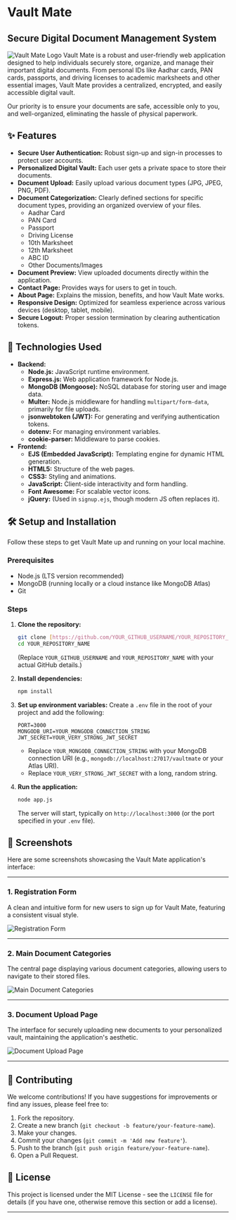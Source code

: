 # Vault Mate

## Secure Digital Document Management System

![Vault Mate Logo](public/2.png) Vault Mate is a robust and user-friendly web application designed to help individuals securely store, organize, and manage their important digital documents. From personal IDs like Aadhar cards, PAN cards, passports, and driving licenses to academic marksheets and other essential images, Vault Mate provides a centralized, encrypted, and easily accessible digital vault.

Our priority is to ensure your documents are safe, accessible only to you, and well-organized, eliminating the hassle of physical paperwork.

## ✨ Features

* **Secure User Authentication:** Robust sign-up and sign-in processes to protect user accounts.
* **Personalized Digital Vault:** Each user gets a private space to store their documents.
* **Document Upload:** Easily upload various document types (JPG, JPEG, PNG, PDF).
* **Document Categorization:** Clearly defined sections for specific document types, providing an organized overview of your files.
    * Aadhar Card
    * PAN Card
    * Passport
    * Driving License
    * 10th Marksheet
    * 12th Marksheet
    * ABC ID
    * Other Documents/Images
* **Document Preview:** View uploaded documents directly within the application.
* **Contact Page:** Provides ways for users to get in touch.
* **About Page:** Explains the mission, benefits, and how Vault Mate works.
* **Responsive Design:** Optimized for seamless experience across various devices (desktop, tablet, mobile).
* **Secure Logout:** Proper session termination by clearing authentication tokens.

## 🚀 Technologies Used

* **Backend:**
    * **Node.js:** JavaScript runtime environment.
    * **Express.js:** Web application framework for Node.js.
    * **MongoDB (Mongoose):** NoSQL database for storing user and image data.
    * **Multer:** Node.js middleware for handling `multipart/form-data`, primarily for file uploads.
    * **jsonwebtoken (JWT):** For generating and verifying authentication tokens.
    * **dotenv:** For managing environment variables.
    * **cookie-parser:** Middleware to parse cookies.
* **Frontend:**
    * **EJS (Embedded JavaScript):** Templating engine for dynamic HTML generation.
    * **HTML5:** Structure of the web pages.
    * **CSS3:** Styling and animations.
    * **JavaScript:** Client-side interactivity and form handling.
    * **Font Awesome:** For scalable vector icons.
    * **jQuery:** (Used in `signup.ejs`, though modern JS often replaces it).

## 🛠️ Setup and Installation

Follow these steps to get Vault Mate up and running on your local machine.

### Prerequisites

* Node.js (LTS version recommended)
* MongoDB (running locally or a cloud instance like MongoDB Atlas)
* Git

### Steps

1.  **Clone the repository:**
    ```bash
    git clone [https://github.com/YOUR_GITHUB_USERNAME/YOUR_REPOSITORY_NAME.git](https://github.com/YOUR_GITHUB_USERNAME/YOUR_REPOSITORY_NAME.git)
    cd YOUR_REPOSITORY_NAME
    ```
    (Replace `YOUR_GITHUB_USERNAME` and `YOUR_REPOSITORY_NAME` with your actual GitHub details.)

2.  **Install dependencies:**
    ```bash
    npm install
    ```

3.  **Set up environment variables:**
    Create a `.env` file in the root of your project and add the following:
    ```
    PORT=3000
    MONGODB_URI=YOUR_MONGODB_CONNECTION_STRING
    JWT_SECRET=YOUR_VERY_STRONG_JWT_SECRET
    ```
    * Replace `YOUR_MONGODB_CONNECTION_STRING` with your MongoDB connection URI (e.g., `mongodb://localhost:27017/vaultmate` or your Atlas URI).
    * Replace `YOUR_VERY_STRONG_JWT_SECRET` with a long, random string.

4.  **Run the application:**
    ```bash
    node app.js
    ```
    The server will start, typically on `http://localhost:3000` (or the port specified in your `.env` file).

## 📸 Screenshots

Here are some screenshots showcasing the Vault Mate application's interface:

---

### 1. Registration Form

A clean and intuitive form for new users to sign up for Vault Mate, featuring a consistent visual style.

![Registration Form](https://placehold.co/600x400/ffffff/C0516E?text=Registration+Form)

---

### 2. Main Document Categories

The central page displaying various document categories, allowing users to navigate to their stored files.

![Main Document Categories](https://placehold.co/600x400/fce7e7/333333?text=Main+Document+Categories)

---

### 3. Document Upload Page

The interface for securely uploading new documents to your personalized vault, maintaining the application's aesthetic.

![Document Upload Page](https://placehold.co/600x400/ffffff/4CAF50?text=Document+Upload)

---

## 🤝 Contributing

We welcome contributions! If you have suggestions for improvements or find any issues, please feel free to:

1.  Fork the repository.
2.  Create a new branch (`git checkout -b feature/your-feature-name`).
3.  Make your changes.
4.  Commit your changes (`git commit -m 'Add new feature'`).
5.  Push to the branch (`git push origin feature/your-feature-name`).
6.  Open a Pull Request.

## 📄 License

This project is licensed under the MIT License - see the `LICENSE` file for details (if you have one, otherwise remove this section or add a license).

---
